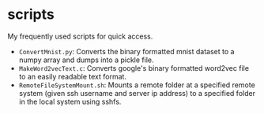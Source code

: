 # scripts
My frequently used scripts for quick access.
* ```ConvertMnist.py```: Converts the binary formatted mnist dataset to a numpy array and dumps into a pickle file.
* ```MakeWord2vecText.c```: Converts google's binary formatted word2vec file to an easily readable text format.
* ```RemoteFileSystemMount.sh```: Mounts a remote folder at a specified remote system (given ssh username and server ip address) to a specified folder in the local system using sshfs.
